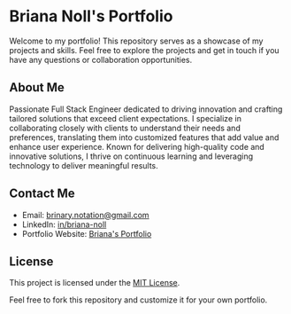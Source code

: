 # Briana Noll's Portfolio

Welcome to my portfolio! This repository serves as a showcase of my projects and skills. Feel free to explore the projects and get in touch if you have any questions or collaboration opportunities.

## About Me

Passionate Full Stack Engineer dedicated to driving innovation and crafting tailored solutions that exceed client expectations. I specialize in collaborating closely with clients to understand their needs and preferences, translating them into customized features that add value and enhance user experience. Known for delivering high-quality code and innovative solutions, I thrive on continuous learning and leveraging technology to deliver meaningful results.

<!-- ## Projects

Here are some of the projects featured in this portfolio:

1. **McDonald's Feel-Good Marketing Awards**
   - Description: [Brief description of the project]
   - Technologies Used: [List of technologies used]
   - [Link to the project repository or live demo if applicable]

2. **Project Name**
   - Description: [Brief description of the project]
   - Technologies Used: [List of technologies used]
   - [Link to the project repository or live demo if applicable]

[Add more projects as necessary]

## Skills

- Programming Languages: [List of programming languages you're proficient in]
- Technologies & Tools: [List of technologies and tools you're familiar with]
- Soft Skills: [List any soft skills relevant to your work] -->

## Contact Me

- Email: brinary.notation@gmail.com
- LinkedIn: [in/briana-noll](https://www.linkedin.com/in/briana-noll/)
- Portfolio Website: [Briana's Portfolio](https://portfolio-iota-nine-72.vercel.app/)

## License

This project is licensed under the [MIT License](https://github.com/kaecakes/portfolio/blob/main/LICENSE.txt).

Feel free to fork this repository and customize it for your own portfolio.